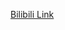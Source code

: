 [Bilibili Link](https://www.bilibili.com/video/BV17T411L76D/?vd_source=c801aa3fac0e6e97b0df71f74a8b25bd)